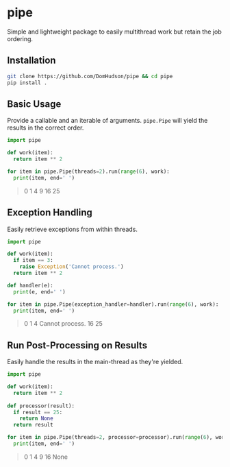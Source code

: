 # pipe

Simple and lightweight package to easily multithread work but retain the job ordering.

## Installation
```bash
git clone https://github.com/DomHudson/pipe && cd pipe
pip install .
```

## Basic Usage
Provide a callable and an iterable of arguments. `pipe.Pipe` will yield the results in the correct order.
```python
import pipe

def work(item):
  return item ** 2

for item in pipe.Pipe(threads=2).run(range(6), work):
  print(item, end=' ')
```
> 0 1 4 9 16 25

## Exception Handling

Easily retrieve exceptions from within threads.

```python
import pipe

def work(item):
  if item == 3:
    raise Exception('Cannot process.')
  return item ** 2

def handler(e):
  print(e, end=' ')

for item in pipe.Pipe(exception_handler=handler).run(range(6), work):
  print(item, end=' ')
```
> 0 1 4 Cannot process. 16 25 

## Run Post-Processing on Results

Easily handle the results in the main-thread as they're yielded.

```python
import pipe

def work(item):
  return item ** 2
  
def processor(result):
  if result == 25:
    return None
  return result

for item in pipe.Pipe(threads=2, processor=processor).run(range(6), work):
  print(item, end=' ')
```
> 0 1 4 9 16 None 

